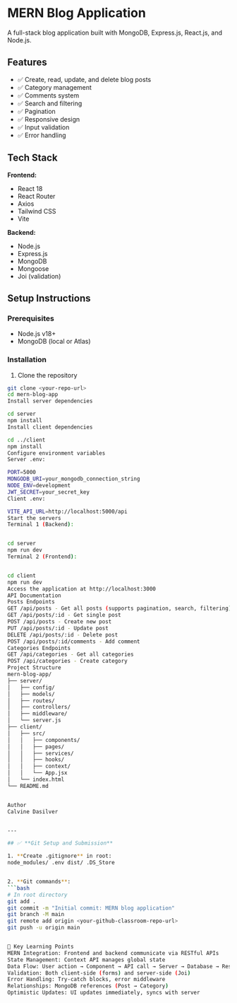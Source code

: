# MERN Blog Application

A full-stack blog application built with MongoDB, Express.js, React.js, and Node.js.

## Features

- ✅ Create, read, update, and delete blog posts
- ✅ Category management
- ✅ Comments system
- ✅ Search and filtering
- ✅ Pagination
- ✅ Responsive design
- ✅ Input validation
- ✅ Error handling

## Tech Stack

**Frontend:**
- React 18
- React Router
- Axios
- Tailwind CSS
- Vite

**Backend:**
- Node.js
- Express.js
- MongoDB
- Mongoose
- Joi (validation)

## Setup Instructions

### Prerequisites
- Node.js v18+
- MongoDB (local or Atlas)

### Installation

1. Clone the repository
```bash
git clone <your-repo-url>
cd mern-blog-app
Install server dependencies

cd server
npm install
Install client dependencies

cd ../client
npm install
Configure environment variables
Server .env:

PORT=5000
MONGODB_URI=your_mongodb_connection_string
NODE_ENV=development
JWT_SECRET=your_secret_key
Client .env:

VITE_API_URL=http://localhost:5000/api
Start the servers
Terminal 1 (Backend):


cd server
npm run dev
Terminal 2 (Frontend):


cd client
npm run dev
Access the application at http://localhost:3000
API Documentation
Posts Endpoints
GET /api/posts - Get all posts (supports pagination, search, filtering)
GET /api/posts/:id - Get single post
POST /api/posts - Create new post
PUT /api/posts/:id - Update post
DELETE /api/posts/:id - Delete post
POST /api/posts/:id/comments - Add comment
Categories Endpoints
GET /api/categories - Get all categories
POST /api/categories - Create category
Project Structure
mern-blog-app/
├── server/
│   ├── config/
│   ├── models/
│   ├── routes/
│   ├── controllers/
│   ├── middleware/
│   └── server.js
├── client/
│   ├── src/
│   │   ├── components/
│   │   ├── pages/
│   │   ├── services/
│   │   ├── hooks/
│   │   ├── context/
│   │   └── App.jsx
│   └── index.html
└── README.md


Author
Calvine Dasilver


---

## ✅ **Git Setup and Submission**

1. **Create .gitignore** in root:
node_modules/ .env dist/ .DS_Store


2. **Git commands**:
```bash
# In root directory
git add .
git commit -m "Initial commit: MERN blog application"
git branch -M main
git remote add origin <your-github-classroom-repo-url>
git push -u origin main


🎯 Key Learning Points
MERN Integration: Frontend and backend communicate via RESTful APIs
State Management: Context API manages global state
Data Flow: User action → Component → API call → Server → Database → Response → Update UI
Validation: Both client-side (forms) and server-side (Joi)
Error Handling: Try-catch blocks, error middleware
Relationships: MongoDB references (Post → Category)
Optimistic Updates: UI updates immediately, syncs with server